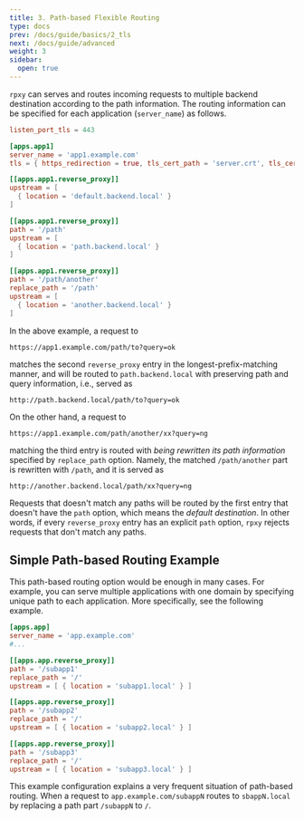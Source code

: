 ```yaml
---
title: 3. Path-based Flexible Routing
type: docs
prev: /docs/guide/basics/2_tls
next: /docs/guide/advanced
weight: 3
sidebar:
  open: true
---
```


`rpxy` can serves and routes incoming requests to multiple backend destination according to the path information. The routing information can be specified for each application (`server_name`) as follows.

```toml
listen_port_tls = 443

[apps.app1]
server_name = 'app1.example.com'
tls = { https_redirection = true, tls_cert_path = 'server.crt', tls_cert_key_path = 'server.key' }

[[apps.app1.reverse_proxy]]
upstream = [
  { location = 'default.backend.local' }
]

[[apps.app1.reverse_proxy]]
path = '/path'
upstream = [
  { location = 'path.backend.local' }
]

[[apps.app1.reverse_proxy]]
path = '/path/another'
replace_path = '/path'
upstream = [
  { location = 'another.backend.local' }
]
```

In the above example, a request to

```plaintext
https://app1.example.com/path/to?query=ok
```

matches the second `reverse_proxy` entry in the longest-prefix-matching manner, and will be routed to `path.backend.local` with preserving path and query information, i.e., served as

```plaintext
http://path.backend.local/path/to?query=ok
```

On the other hand, a request to

```plaintext
https://app1.example.com/path/another/xx?query=ng
```

 matching the third entry is routed with *being rewritten its path information* specified by `replace_path` option. Namely, the matched `/path/another` part is rewritten with `/path`, and it is served as

```plaintext
http://another.backend.local/path/xx?query=ng
```

Requests that doesn't match any paths will be routed by the first entry that doesn't have the `path` option, which means the *default destination*. In other words, if every `reverse_proxy` entry has an explicit `path` option, `rpxy` rejects requests that don't match any paths.

## Simple Path-based Routing Example

This path-based routing option would be enough in many cases. For example, you can serve multiple applications with one domain by specifying unique path to each application. More specifically, see the following example.

```toml
[apps.app]
server_name = 'app.example.com'
#...

[[apps.app.reverse_proxy]]
path = '/subapp1'
replace_path = '/'
upstream = [ { location = 'subapp1.local' } ]

[[apps.app.reverse_proxy]]
path = '/subapp2'
replace_path = '/'
upstream = [ { location = 'subapp2.local' } ]

[[apps.app.reverse_proxy]]
path = '/subapp3'
replace_path = '/'
upstream = [ { location = 'subapp3.local' } ]
```

This example configuration explains a very frequent situation of path-based routing. When a request to `app.example.com/subappN` routes to `sbappN.local` by replacing a path part `/subappN` to `/`.
